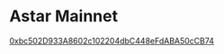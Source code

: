 # Astar Mainnet
[0xbc502D933A8602c102204dbC448eFdABA50cCB74](https://blockscout.com/astar/address/0xbc502D933A8602c102204dbC448eFdABA50cCB74)
